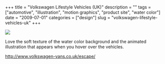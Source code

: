 +++
title = "Volkswagen Lifestyle Vehicles (UK)"
description = ""
tags = ["automotive", "illustration", "motion graphics", "product site", "water color"]
date = "2009-07-01"
categories = ["design"]
slug = "volkswagen-lifestyle-vehicles-uk"
+++


 

  <div id="screens-thumbs" class="clearfix">
    <div class="txt-center" id="design-submission"><a href="http://www.volkswagen-vans.co.uk/escape/"><img id='bluga-thumbnail-1786' class='bluga-thumbnail large' src='//media.konigi.com/bluga/
wt4a4bc69c90b69_0.jpg'/></a></div>  
  </div>   
<p>Love the soft texture of the water color background and the animated illustration that appears when you hover over the vehicles.</p>
<p><a href="http://www.volkswagen-vans.co.uk/escape/">http://www.volkswagen-vans.co.uk/escape/</a></p>




